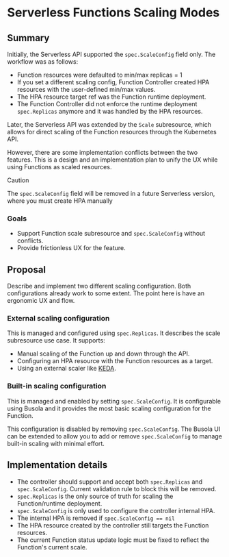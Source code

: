 # Serverless Functions Scaling Modes

## Summary
Initially, the Serverless API supported the `spec.ScaleConfig` field only. The workflow was as follows:
- Function resources were defaulted to min/max replicas = 1
- If you set a different scaling config, Function Controller created HPA resources with the user-defined min/max values. 
- The HPA resource target ref was the Function runtime deployment.
- The Function Controller did not enforce the runtime deployment `spec.Replicas` anymore and it was handled by the HPA resources.


Later, the Serverless API was extended by the `Scale` subresource, which allows for direct scaling of the Function resources through the Kubernetes API.

However, there are some implementation conflicts between the two features. This is a design and an implementation plan to unify the UX while using Functions as scaled resources.

> [!CAUTION]
> The `spec.ScaleConfig` field will be removed in a future Serverless version, where you must create HPA manually

### Goals
- Support Function scale subresource and `spec.ScaleConfig` without conflicts.
- Provide frictionless UX for the feature.

## Proposal
Describe and implement two different scaling configuration. Both configurations already work to some extent. The point here is have an ergonomic UX and flow.

### External scaling configuration
This is managed and configured using `spec.Replicas`. It describes the scale subresource use case. It supports:
- Manual scaling of the Function up and down through the API.
- Configuring an HPA resource with the Function resources as a target.
- Using an external scaler like [KEDA](https://keda.sh/).

### Built-in scaling configuration
This is managed and enabled by setting `spec.ScaleConfig`. It is configurable using Busola and it provides the most basic scaling configuration for the Function.

This configuration is disabled by removing `spec.ScaleConfig`. The Busola UI can be extended to allow you to add or remove `spec.ScaleConfig` to manage built-in scaling with minimal effort.

## Implementation details

- The controller should support and accept both `spec.Replicas` and `spec.ScaleConfig`. Current validation rule to block this will be removed.
- `spec.Replicas` is the only source of truth for scaling the Function/runtime deployment.
- `spec.ScaleConfig` is only used to configure the controller internal HPA.
- The internal HPA is removed if `spec.ScaleConfig == nil`
- The HPA resource created by the controller still targets the Function resources.
- The current Function status update logic must be fixed to reflect the Function's current scale. 